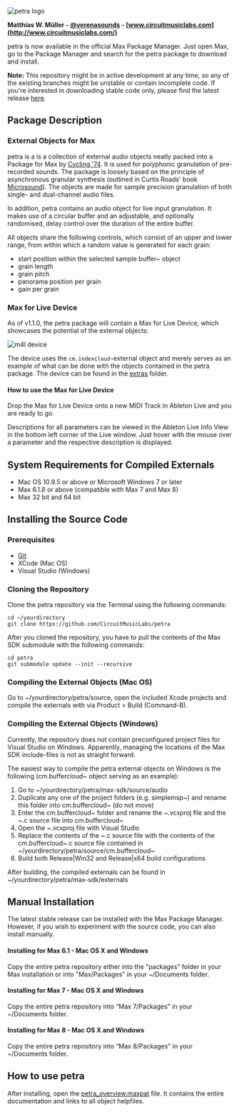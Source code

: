 ![petra logo](http://archive.circuitmusiclabs.com/img/projects/petra/petra-logo-preview.png)

**Matthias W. Müller - [@verenasounds](https://twitter.com/verenasounds) - [www.circuitmusiclabs.com](http://www.circuitmusiclabs.com/)**

petra is now available in the official Max Package Manager. Just open Max, go to the Package Manager and search for the petra package to download and install.

**Note:**
This repository might be in active development at any time, so any of the existing branches might be unstable or contain incomplete code. If you're interested in downloading stable code only, please find the latest release [here](https://github.com/CircuitMusicLabs/petra/releases).

## Package Description
### External Objects for Max
petra is a is a collection of external audio objects neatly packed into a Package for Max by [Cycling '74](https://cycling74.com/). It is used for polyphonic granulation of pre-recorded sounds. The package is loosely based on the principle of asynchronous granular synthesis (outlined in Curtis Roads' book [Microsound](https://mitpress.mit.edu/books/microsound)). The objects are made for sample precision granulation of both single- and dual-channel audio files.

In addition, petra contains an audio object for live input granulation. It makes use of a circular buffer and an adjustable, and optionally randomised, delay control over the duration of the entire buffer.

All objects share the following controls, which consist of an upper and lower range, from within which a random value is generated for each grain:

* start position within the selected sample buffer~ object
* grain length
* grain pitch
* panorama position per grain
* gain per grain

### Max for Live Device
As of v1.1.0, the petra package will contain a Max for Live Device, which showcases the potential of the external objects:

![m4l device](http://circuitmusiclabs.com/wp-content/uploads/petra-m4l-device.png)

The device uses the `cm.indexcloud~`external object and merely serves as an example of what can be done with the objects contained in the petra package. The device can be found in the [extras](https://github.com/CircuitMusicLabs/petra/blob/master/extras) folder.

#### How to use the Max for Live Device
Drop the Max for Live Device onto a new MIDI Track in Ableton Live and you are ready to go.

Descriptions for all parameters can be viewed in the Ableton Live Info View in the bottom left corner of the Live window. Just hover with the mouse over a parameter and the respective description is displayed.

## System Requirements for Compiled Externals
* Mac OS 10.9.5 or above or Microsoft Windows 7 or later
* Max 6.1.8 or above (compatible with Max 7 and Max 8)
* Max 32 bit and 64 bit

## Installing the Source Code
### Prerequisites
* [Git](http://git-scm.com/)
* XCode (Mac OS)
* Visual Studio (Windows)

### Cloning the Repository
Clone the petra repository via the Terminal using the following commands:

	cd ~/yourdirectory
	git clone https://github.com/CircuitMusicLabs/petra

After you cloned the repository, you have to pull the contents of the Max SDK submodule with the following commands:

	cd petra
	git submodule update --init --recursive

### Compiling the External Objects (Mac OS)
Go to ~/yourdirectory/petra/source, open the included Xcode projects and compile the externals with via Product > Build (Command-B).

### Compiling the External Objects (Windows)
Currently, the repository does not contain preconfigured project files for Visual Studio on Windows. Apparently, managing the locations of the Max SDK include-files is not as straight forward.

The easiest way to compile the petra external objects on Windows is the following (cm.buffercloud~ object serving as an example):

1. Go to \~/yourdirectory/petra/max-sdk/source/audio
2. Duplicate any one of the project folders (e.g. simplemsp~) and rename this folder into cm.buffercloud~ (do not move)
3. Enter the cm.buffercloud~ folder and rename the \~.vcxproj file and the \~.c source file into cm.buffercloud~
4. Open the \~.vcxproj file with Visual Studio
5. Replace the contents of the \~.c source file with the contents of the cm.buffercloud\~.c source file contained in \~/yourdirectory/petra/source/cm.buffercloud~
6. Build both Release|Win32 and Release|x64 build configurations

After building, the compiled externals can be found in ~/yourdirectory/petra/max-sdk/externals

## Manual Installation
The latest stable release can be installed with the Max Package Manager. However, if you wish to experiment with the source code, you can also install manually.

#### Installing for Max 6.1 - Mac OS X and Windows
Copy the entire petra repository either into the "packages" folder in your Max installation or into "Max/Packages" in your ~/Documents folder.

#### Installing for Max 7 - Mac OS X and Windows
Copy the entire petra repository into “Max 7/Packages" in your ~/Documents folder.

#### Installing for Max 8 - Mac OS X and Windows
Copy the entire petra repository into “Max 8/Packages" in your ~/Documents folder.

## How to use petra
After installing, open the [petra_overview.maxpat](https://github.com/CircuitMusicLabs/petra/blob/master/extras/petra_overview.maxpat) file. It contains the entire documentation and links to all object helpfiles.
